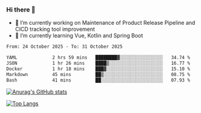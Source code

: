 ### Hi there 👋

- 🔭 I’m currently working on Maintenance of Product Release Pipeline and CICD tracking tool improvement
- 🌱 I’m currently learning Vue, Kotlin and Spring Boot

<!--START_SECTION:waka-->

```txt
From: 24 October 2025 - To: 31 October 2025

YAML             2 hrs 59 mins   ████████▓░░░░░░░░░░░░░░░░   34.74 %
JSON             1 hr 26 mins    ████▒░░░░░░░░░░░░░░░░░░░░   16.77 %
Docker           1 hr 18 mins    ███▓░░░░░░░░░░░░░░░░░░░░░   15.10 %
Markdown         45 mins         ██▒░░░░░░░░░░░░░░░░░░░░░░   08.75 %
Bash             41 mins         ██░░░░░░░░░░░░░░░░░░░░░░░   07.93 %
```

<!--END_SECTION:waka-->

[![Anurag's GitHub stats](https://github-readme-stats.vercel.app/api?username=yunhao981&show_icons=true&theme=solarized-dark)](https://github.com/anuraghazra/github-readme-stats)

[![Top Langs](https://github-readme-stats.vercel.app/api/top-langs/?username=yunhao981&theme=solarized-dark&layout=compact)](https://github.com/anuraghazra/github-readme-stats)

<!--
**yunhao981/yunhao981** is a ✨ _special_ ✨ repository because its `README.md` (this file) appears on your GitHub profile.

Here are some ideas to get you started:

- 🔭 I’m currently working on Maintenance of Release Pipeline and CICD tracking tool improvement
- 🌱 I’m currently learning Vue, Kotlin and Spring Boot
- 👯 I’m looking to collaborate on ...
- 🤔 I’m looking for help with ...
- 💬 Ask me about ...
- 📫 How to reach me: ...
- 😄 Pronouns: ...
- ⚡ Fun fact: ...
-->


